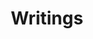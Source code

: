---
layout: post
permalink: /articles/index.html
title: Writings
description:
tags: [about, who, shreyas]
image:
  feature: eastpyne.jpg
---